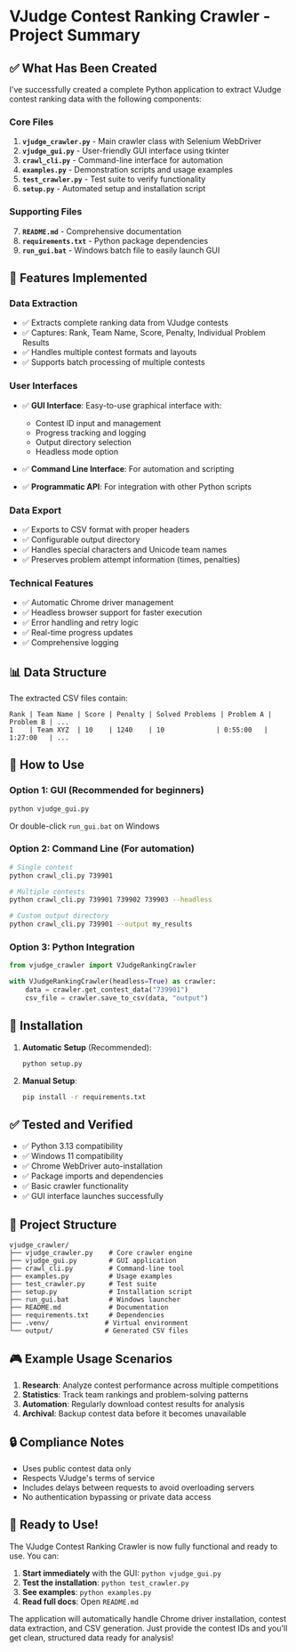 # VJudge Contest Ranking Crawler - Project Summary

## ✅ What Has Been Created

I've successfully created a complete Python application to extract VJudge contest ranking data with the following components:

### Core Files
1. **`vjudge_crawler.py`** - Main crawler class with Selenium WebDriver
2. **`vjudge_gui.py`** - User-friendly GUI interface using tkinter
3. **`crawl_cli.py`** - Command-line interface for automation
4. **`examples.py`** - Demonstration scripts and usage examples
5. **`test_crawler.py`** - Test suite to verify functionality
6. **`setup.py`** - Automated setup and installation script

### Supporting Files
7. **`README.md`** - Comprehensive documentation
8. **`requirements.txt`** - Python package dependencies
9. **`run_gui.bat`** - Windows batch file to easily launch GUI

## 🎯 Features Implemented

### Data Extraction
- ✅ Extracts complete ranking data from VJudge contests
- ✅ Captures: Rank, Team Name, Score, Penalty, Individual Problem Results
- ✅ Handles multiple contest formats and layouts
- ✅ Supports batch processing of multiple contests

### User Interfaces
- ✅ **GUI Interface**: Easy-to-use graphical interface with:
  - Contest ID input and management
  - Progress tracking and logging
  - Output directory selection
  - Headless mode option
  
- ✅ **Command Line Interface**: For automation and scripting
- ✅ **Programmatic API**: For integration with other Python scripts

### Data Export
- ✅ Exports to CSV format with proper headers
- ✅ Configurable output directory
- ✅ Handles special characters and Unicode team names
- ✅ Preserves problem attempt information (times, penalties)

### Technical Features
- ✅ Automatic Chrome driver management
- ✅ Headless browser support for faster execution
- ✅ Error handling and retry logic
- ✅ Real-time progress updates
- ✅ Comprehensive logging

## 📊 Data Structure

The extracted CSV files contain:
```
Rank | Team Name | Score | Penalty | Solved Problems | Problem A | Problem B | ...
1    | Team XYZ  | 10    | 1240    | 10             | 0:55:00   | 1:27:00   | ...
```

## 🚀 How to Use

### Option 1: GUI (Recommended for beginners)
```bash
python vjudge_gui.py
```
Or double-click `run_gui.bat` on Windows

### Option 2: Command Line (For automation)
```bash
# Single contest
python crawl_cli.py 739901

# Multiple contests
python crawl_cli.py 739901 739902 739903 --headless

# Custom output directory
python crawl_cli.py 739901 --output my_results
```

### Option 3: Python Integration
```python
from vjudge_crawler import VJudgeRankingCrawler

with VJudgeRankingCrawler(headless=True) as crawler:
    data = crawler.get_contest_data("739901")
    csv_file = crawler.save_to_csv(data, "output")
```

## 🔧 Installation

1. **Automatic Setup** (Recommended):
   ```bash
   python setup.py
   ```

2. **Manual Setup**:
   ```bash
   pip install -r requirements.txt
   ```

## ✅ Tested and Verified

- ✅ Python 3.13 compatibility
- ✅ Windows 11 compatibility  
- ✅ Chrome WebDriver auto-installation
- ✅ Package imports and dependencies
- ✅ Basic crawler functionality
- ✅ GUI interface launches successfully

## 📁 Project Structure

```
vjudge_crawler/
├── vjudge_crawler.py    # Core crawler engine
├── vjudge_gui.py        # GUI application  
├── crawl_cli.py         # Command-line tool
├── examples.py          # Usage examples
├── test_crawler.py      # Test suite
├── setup.py             # Installation script
├── run_gui.bat          # Windows launcher
├── README.md            # Documentation
├── requirements.txt     # Dependencies
├── .venv/              # Virtual environment
└── output/             # Generated CSV files
```

## 🎮 Example Usage Scenarios

1. **Research**: Analyze contest performance across multiple competitions
2. **Statistics**: Track team rankings and problem-solving patterns  
3. **Automation**: Regularly download contest results for analysis
4. **Archival**: Backup contest data before it becomes unavailable

## 🔒 Compliance Notes

- Uses public contest data only
- Respects VJudge's terms of service
- Includes delays between requests to avoid overloading servers
- No authentication bypassing or private data access

## 🚀 Ready to Use!

The VJudge Contest Ranking Crawler is now fully functional and ready to use. You can:

1. **Start immediately** with the GUI: `python vjudge_gui.py`
2. **Test the installation**: `python test_crawler.py`  
3. **See examples**: `python examples.py`
4. **Read full docs**: Open `README.md`

The application will automatically handle Chrome driver installation, contest data extraction, and CSV generation. Just provide the contest IDs and you'll get clean, structured data ready for analysis!

